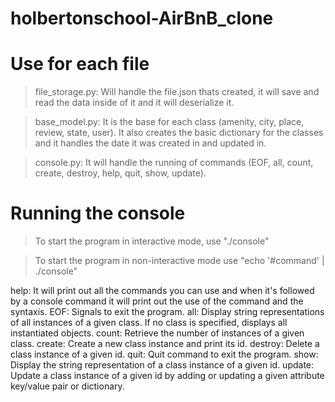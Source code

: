 # holbertonschool-AirBnB_clone


# Use for each file

> file_storage.py:
Will handle the file.json thats created, it will save and read the data inside of it and it will deserialize it.

> base_model.py:
It is the base for each class (amenity, city, place, review, state, user).
It also creates the basic dictionary for the classes and it handles the date it was created in and updated in.

> console.py:
It will handle the running of commands (EOF, all, count, create, destroy, help, quit, show, update).


# Running the console

> To start the program in interactive mode, use "./console"

> To start the program in non-interactive mode use "echo '#command' | ./console"

help: It will print out all the commands you can use and when it's followed by a console command it will print out the use of the command and the syntaxis.
EOF: Signals to exit the program.
all: Display string representations of all instances of a given class. If no class is specified, displays all instantiated objects.
count: Retrieve the number of instances of a given class.
create: Create a new class instance and print its id.
destroy: Delete a class instance of a given id.
quit: Quit command to exit the program.
show: Display the string representation of a class instance of a given id.
update: Update a class instance of a given id by adding or updating a given attribute key/value pair or dictionary.
